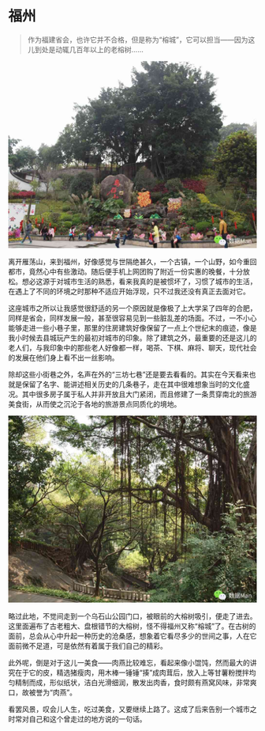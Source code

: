 # 福州

> 作为福建省会，也许它并不合格，但是称为“榕城”，它可以担当——因为这儿到处是动辄几百年以上的老榕树......

![](img/03-fuzhou/01.jpg)

离开雁荡山，来到福州，好像感觉与世隔绝甚久，一个古镇，一个山野，如今重回都市，竟然心中有些激动。随后便手机上网团购了附近一份实惠的晚餐，十分放松。想必这源于对城市生活的熟悉，看来我真的是被惯坏了，习惯了城市的生活，在遇上了不同的环境之时那种不适应开始浮现，只不过我还没有真正去面对它。

这座城市之所以让我感觉很舒适的另一个原因就是像极了上大学呆了四年的合肥，同样是省会，同样发展一般，甚至很容易见到一些脏乱差的场面。不过，一不小心能够走进一些小巷子里，那里的住房建筑好像保留了一点上个世纪末的痕迹，像是我小时候去县城玩产生的最初对城市的印象。除了建筑之外，最重要的还是这儿的老人们，与我印象中的那些老人好像都一样，喝茶、下棋、麻将、聊天，现代社会的发展在他们身上看不出一丝影响。

除却这些小街巷之外，名声在外的“三坊七巷”还是要去看看的。其实在今天看来也就是保留了名字、能讲述相关历史的几条巷子，走在其中很难想象当时的文化盛况。其中很多房子属于私人并非开放且大门紧闭，而且修建了一条贯穿南北的旅游美食街，从而使之沉沦于各地的旅游景点同质化的境地。

![](img/03-fuzhou/02.jpg)

略过此地，不觉间走到一个乌石山公园门口，被眼前的大榕树吸引，便走了进去。这里面遍布了古老粗大、盘根错节的大榕树，怪不得福州又称“榕城”了。在古树的面前，总会从心中升起一种历史的沧桑感，想象着它看尽多少的世间之事，人在它面前微不足道，可是依然有着属于我们自己的精彩。

此外呢，倒是对于这儿一美食——肉燕比较难忘，看起来像小馄饨，然而最大的讲究在于它的皮，精选猪瘦肉，用木棒一锤锤“揍”成肉茸后，放入上等甘薯粉搅拌均匀精制而成，形似纸状，洁白光滑细润，散发出肉香，食时颇有燕窝风味，非常爽口，故被誉为“肉燕”。

看罢风景，叹会儿人生，吃过美食，又要继续上路了。这成了后来告别一个城市之时常对自己和这个曾走过的地方说的一句话。